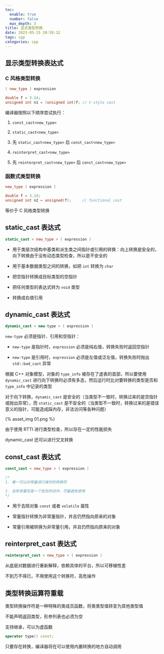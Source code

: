 ```yaml
---
toc:
  enable: true
  number: false
  max_depth: 3
title: 显式类型转换
date: 2023-05-15 20:59:12
tags: cpp
categories: cpp
---
```


## 显示类型转换表达式

### C 风格类型转换

```cpp
( new_type ) expression

double f = 3.14;
unsigned int n1 = (unsigned int)f; // C-style cast
```

编译器按照以下顺序尝试执行：

1. `const_cast<new_type>`

2. `static_cast<new_type>`

3. 先 `static_cast<new_type>` 后 `const_cast<new_type>`

4. `reinterpret_cast<new_type>`

5. 先 `reinterpret_cast<new_type>` 后 `const_cast<new_type>`

### 函数式类型转换

```cpp
new_type ( expression )

double f = 3.14;
unsigned int n2 = unsigned(f);     // functional cast
```

等价于 C 风格类型转换

## static_cast 表达式

```cpp
static_cast < new_type > ( expression )	
```

- 用于类层次结构中基类和派生类之间指针或引用的转换：向上转换是安全的，向下转换由于没有动态类型检查，所以是不安全的

- 用于基本数据类型之间的转换，如把 `int` 转换为 `char`

- 把空指针转换成目标类型的空指针

- 把任何类型的表达式转为 `void` 类型

- 转换成右值引用

## dynamic_cast 表达式

```cpp
dynamic_cast < new-type > ( expression )		
```

`new-type` 必须是指针、引用和空指针：

- `new-type` 是指针时，`expression` 必须是纯右值，转换失败时返回空指针

- `new-type` 是引用时，`expression` 必须是左值或泛左值，转换失败时抛出 `std::bad_cast` 异常

根据 C++ 对象模型，对象的 `type_info` 被存在了虚表的首部，所以要使用 `dynamic_cast` 进行向下转换时必须有多态，然后运行时比对要转换的类型是否和 `type_info` 中记录的类型

对于向下转换，`dynamic_cast` 是安全的（当类型不一致时，转换过来的是空指针或抛出异常），而 `static_cast` 是不安全的（当类型不一致时，转换过来的是错误意义的指针，可能造成踩内存，非法访问等各种问题）

{% asset_img 01.png %}

由于使用 RTTI 进行类型检查，所以存在一定的性能损失

dynamic_cast 还可以进行交叉转换

## const_cast 表达式

```cpp
const_cast < new_type > ( expression )

/*
1. 唯一可以对常量进行操作的转换符

2. 去除常量性是一个危险的动作，尽量避免使用
*/
```

- 用于去除对象 `const` 或者 `volatile` 属性

- 常量指针转换为非常量指针，并且仍然指向原来的对象

- 常量引用被转换为非常量引用，并且仍然指向原来的对象

## reinterpret_cast 表达式

```cpp
reinterpret_cast < new_type > ( expression )		
```

从底层对数据进行重新解释，依赖具体的平台，所以可移植性差

不到万不得已，不用使用这个转换符，高危操作

## 类型转换运算符重载

类型转换操作符是一种特殊的类成员函数，将类类型值转变为其他类型值

不能声明返回类型，形参列表也必须为空

支持继承，可以为虚函数

```cpp
operator type() const;
```

只要存在转换，编译器将在可以使用内置转换的地方自动调用